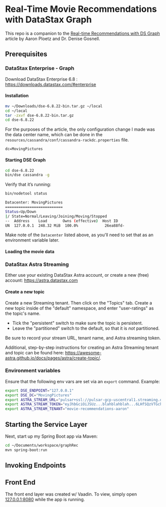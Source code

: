 # Real-Time Movie Recommendations with DataStax Graph

This repo is a companion to the [Real-time Recommendations with DS Graph](https://thenewstack.io/real-time-recommendations-with-graph-and-event-streaming/) article by Aaron Ploetz and Dr. Denise Gosnell.

## Prerequisites

### DataStax Enterprise - Graph

Download DataStax Enterprise 6.8 : https://downloads.datastax.com/#enterprise

#### Installation

```bash
mv ~/Downloads/dse-6.8.22-bin.tar.gz ~/local
cd ~/local
tar -zxvf dse-6.8.22-bin.tar.gz
cd dse-6.8.22
```

For the purposes of the article, the only configuration change I made was the data center name, which can be done in the `resources/cassandra/conf/cassandra-rackdc.properties` file.

```
dc=MovingPictures
```

#### Starting DSE Graph

```bash
cd dse-6.8.22
bin/dse cassandra -g
```

Verify that it’s running:

```bash
bin/nodetool status

Datacenter: MovingPictures
==========================
Status=Up/Down
|/ State=Normal/Leaving/Joining/Moving/Stopped
--  Address    Load       Owns (effective)  Host ID
UN  127.0.0.1  248.32 MiB  100.0%            26ea88fd-
```

Make note of the `Datacenter` listed above, as you'll need to set that as an environment variable later.

#### Loading the movie data

### DataStax Astra Streaming

Either use your existing DataStax Astra account, or create a new (free) account: https://astra.datastax.com

#### Create a new topic

Create a new Streaming tenant.  Then click on the "Topics" tab.  Create a new topic inside of the "default" namespace, and enter "user-ratings" as the topic's name.

 - Tick the "persistent" switch to make sure the topic is persistent.
 - Leave the "partitioned" switch to the default, so that it is _not_ partitioned.

Be sure to record your stream URL, tenant name, and Astra streaming token.

Additional, step-by-step instructions for creating an Astra Streaming tenant and topic can be found here: https://awesome-astra.github.io/docs/pages/astra/create-topic/.

### Environment variables

Ensure that the following env vars are set via an `export` command.  Example:

```bash
export DSE_ENDPOINT="127.0.0.1"
export DSE_DC="MovingPictures"
export ASTRA_STREAM_URL="pulsar+ssl://pulsar-gcp-uscentral1.streaming.datastax.com:6651"
export ASTRA_STREAM_TOKEN="eyJhbGciOiJSUz...blahblahblah...6LHfSQzVTGchAs8YJ1gQ"
export ASTRA_STREAM_TENANT="movie-recommendations-aaron"
```

## Starting the Service Layer

Next, start up my Spring Boot app via Maven:

```bash
cd ~/Documents/workspace/graphRec
mvn spring-boot:run
```

## Invoking Endpoints

## Front End

The front end layer was created w/ Vaadin.  To view, simply open [127.0.0.1:8080](127.0.0.1:8080) while the app is running.
